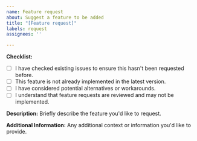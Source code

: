 ```yaml
---
name: Feature request
about: Suggest a feature to be added
title: "[Feature request]"
labels: request
assignees: ''

---
```


**Checklist:**
- [ ] I have checked existing issues to ensure this hasn't been requested before.
- [ ] This feature is not already implemented in the latest version.
- [ ] I have considered potential alternatives or workarounds.
- [ ] I understand that feature requests are reviewed and may not be implemented.

**Description:**
Briefly describe the feature you'd like to request.

**Additional Information:**
Any additional context or information you'd like to provide.
